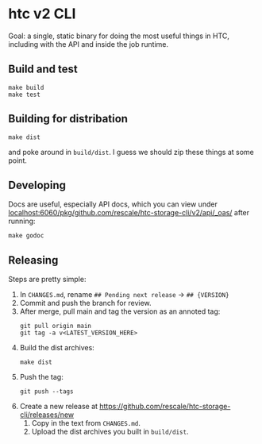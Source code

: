 # htc v2 CLI

Goal: a single, static binary for doing the most useful things in HTC,
including with the API and inside the job runtime.

## Build and test

```
make build
make test
```

## Building for distribation

```
make dist
```

and poke around in `build/dist`. I guess we should zip these things at
some point.

## Developing

Docs are useful, especially API docs, which you can view under
[localhost:6060/pkg/github.com/rescale/htc-storage-cli/v2/api/\_oas/](http://localhost:6060/pkg/github.com/rescale/htc-storage-cli/v2/api/_oas/)
after running:

```
make godoc
```

## Releasing

Steps are pretty simple:

1. In `CHANGES.md`, rename `## Pending next release` -> `## {VERSION}`
1. Commit and push the branch for review.
1. After merge, pull main and tag the version as an annoted tag:
   ```
   git pull origin main
   git tag -a v<LATEST_VERSION_HERE>
   ```
1. Build the dist archives:
   ```
   make dist
   ```
1. Push the tag:
   ```
   git push --tags
   ```
1. Create a new release at
   https://github.com/rescale/htc-storage-cli/releases/new
   1. Copy in the text from `CHANGES.md`.
   1. Upload the dist archives you built in `build/dist`.
